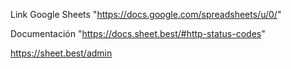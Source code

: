 

Link Google Sheets "https://docs.google.com/spreadsheets/u/0/"


Documentación "https://docs.sheet.best/#http-status-codes"

https://sheet.best/admin